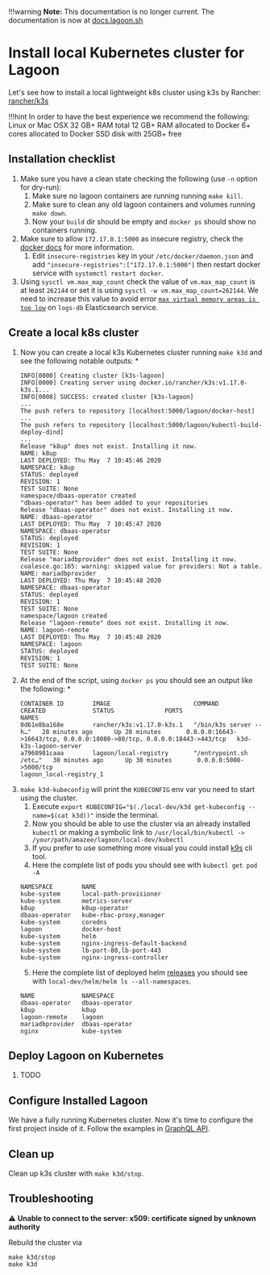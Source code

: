 !!!warning
    **Note:** This documentation is no longer current. The documentation is now at [docs.lagoon.sh](https://docs.lagoon.sh)

# Install local Kubernetes cluster for Lagoon

Let's see how to install a local lightweight k8s cluster using
k3s by Rancher: [rancher/k3s](https://github.com/rancher/k3s)

!!!hint
  In order to have the best experience we recommend the following:
  Linux or Mac OSX
  32 GB+ RAM total
  12 GB+ RAM allocated to Docker
  6+ cores allocated to Docker
  SSD disk with 25GB+ free

## Installation checklist
1. Make sure you have a clean state checking the following (use `-n` option for dry-run):
    1. Make sure no lagoon containers are running running `make kill`.
    2. Make sure to clean any old lagoon containers and volumes running `make down`.
    3. Now your `build` dir should be empty and `docker ps` should show no containers running.
2. Make sure to allow `172.17.0.1:5000` as insecure registry, check the [docker docs](https://docs.docker.com/registry/insecure/) for more information.
    1. Edit `insecure-registries` key in your `/etc/docker/daemon.json` and add `"insecure-registries":["172.17.0.1:5000"]` then restart docker service with `systemctl restart docker`.
3. Using `sysctl vm.max_map_count` check the value of `vm.max_map_count` is at least `262144` or set it is using `sysctl -w vm.max_map_count=262144`. We need to increase this value to avoid error [`max virtual memory areas is too low`](https://stackoverflow.com/questions/51445846/elasticsearch-max-virtual-memory-areas-vm-max-map-count-65530-is-too-low-inc/51448773#51448773) on `logs-db` Elasticsearch service.

## Create a local k8s cluster
1. Now you can create a local k3s Kubernetes cluster running `make k3d` and see the following notable outputs:
    *
    ```
    INFO[0000] Creating cluster [k3s-lagoon]
    INFO[0000] Creating server using docker.io/rancher/k3s:v1.17.0-k3s.1...
    INFO[0008] SUCCESS: created cluster [k3s-lagoon]
    ...
    The push refers to repository [localhost:5000/lagoon/docker-host]
    ...
    The push refers to repository [localhost:5000/lagoon/kubectl-build-deploy-dind]
    ...
    Release "k8up" does not exist. Installing it now.
    NAME: k8up
    LAST DEPLOYED: Thu May  7 10:45:46 2020
    NAMESPACE: k8up
    STATUS: deployed
    REVISION: 1
    TEST SUITE: None
    namespace/dbaas-operator created
    "dbaas-operator" has been added to your repositories
    Release "dbaas-operator" does not exist. Installing it now.
    NAME: dbaas-operator
    LAST DEPLOYED: Thu May  7 10:45:47 2020
    NAMESPACE: dbaas-operator
    STATUS: deployed
    REVISION: 1
    TEST SUITE: None
    Release "mariadbprovider" does not exist. Installing it now.
    coalesce.go:165: warning: skipped value for providers: Not a table.
    NAME: mariadbprovider
    LAST DEPLOYED: Thu May  7 10:45:48 2020
    NAMESPACE: dbaas-operator
    STATUS: deployed
    REVISION: 1
    TEST SUITE: None
    namespace/lagoon created
    Release "lagoon-remote" does not exist. Installing it now.
    NAME: lagoon-remote
    LAST DEPLOYED: Thu May  7 10:45:48 2020
    NAMESPACE: lagoon
    STATUS: deployed
    REVISION: 1
    TEST SUITE: None

    ```
2. At the end of the script, using `docker ps` you should see an output like the following:
    *
    ```
    CONTAINER ID        IMAGE                       COMMAND                  CREATED             STATUS              PORTS                                                                     NAMES
    0d61e8ba168e        rancher/k3s:v1.17.0-k3s.1   "/bin/k3s server --h…"   28 minutes ago      Up 28 minutes       0.0.0.0:16643->16643/tcp, 0.0.0.0:18080->80/tcp, 0.0.0.0:18443->443/tcp   k3d-k3s-lagoon-server
    a7960981caaa        lagoon/local-registry       "/entrypoint.sh /etc…"   30 minutes ago      Up 30 minutes       0.0.0.0:5000->5000/tcp                                                    lagoon_local-registry_1

    ```
2. `make k3d-kubeconfig` will print the `KUBECONFIG` env var you need to start using the cluster.
    1. Execute `export KUBECONFIG="$(./local-dev/k3d get-kubeconfig --name=$(cat k3d))"` inside the terminal.
    2. Now you should be able to use the cluster via an already installed `kubectl` or making a symbolic link to `/usr/local/bin/kubectl -> /your/path/amazee/lagoon/local-dev/kubectl`
    3. If you prefer to use something more visual you could install [k9s](https://k9scli.io/topics/install/) cli tool.
    4. Here the complete list of pods you should see with `kubectl get pod -A`
    ```
    NAMESPACE        NAME
    kube-system      local-path-provisioner
    kube-system      metrics-server
    k8up             k8up-operator
    dbaas-operator   kube-rbac-proxy,manager
    kube-system      coredns
    lagoon           docker-host
    kube-system      helm
    kube-system      nginx-ingress-default-backend
    kube-system      lb-port-80,lb-port-443
    kube-system      nginx-ingress-controller
    ```
    5. Here the complete list of deployed helm [releases](https://helm.sh/docs/helm/helm_list/) you should see with `local-dev/helm/helm ls --all-namespaces`.
    ```
    NAME             NAMESPACE
    dbaas-operator 	 dbaas-operator
    k8up           	 k8up
    lagoon-remote  	 lagoon
    mariadbprovider	 dbaas-operator
    nginx          	 kube-system
    ```

## Deploy Lagoon on Kubernetes
1. TODO

## Configure Installed Lagoon

We have a fully running Kubernetes cluster. Now it's time to configure the first project inside of it. Follow the examples in [GraphQL API](graphql_api.md).

## Clean up

Clean up k3s cluster with `make k3d/stop`.


## Troubleshooting

⚠ **Unable to connect to the server: x509: certificate signed by unknown authority**

Rebuild the cluster via
```
make k3d/stop
make k3d
```
